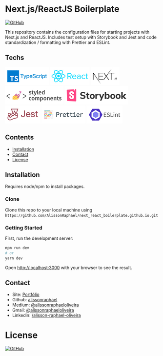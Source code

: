 # Next.js/ReactJS Boilerplate

[![GitHub](https://img.shields.io/github/license/alissonraphael/next_react_boilerplate)](https://github.com/AlissonRaphael/next_react_boilerplate/blob/main/LICENSE)

This repository contains the configuration files for starting projects with Next.js and ReactJS. Includes test setup with Storybook and Jest and code standardization / formatting with Prettier and ESLint.

## Techs
![](https://github.com/AlissonRaphael/next_react_boilerplate/blob/main/.github/readme_typescript.jpg)
![](https://github.com/AlissonRaphael/next_react_boilerplate/blob/main/.github/readme_react.jpg)
![](https://github.com/AlissonRaphael/next_react_boilerplate/blob/main/.github/readme_nextjs.jpg)
![](https://github.com/AlissonRaphael/next_react_boilerplate/blob/main/.github/readme_styled_components.jpg)
![](https://github.com/AlissonRaphael/next_react_boilerplate/blob/main/.github/readme_storybook.jpg)
![](https://github.com/AlissonRaphael/next_react_boilerplate/blob/main/.github/readme_jest.jpg)
![](https://github.com/AlissonRaphael/next_react_boilerplate/blob/main/.github/readme_prettier.jpg)
![](https://github.com/AlissonRaphael/next_react_boilerplate/blob/main/.github/readme_eslint.jpg)

## Contents
- [Installation](#installation)
- [Contact](#contact)
- [License](#license)

## Installation
Requires node/npm to install packages.

### Clone
Clone this repo to your local machine using `https://github.com/AlissonRaphael/next_react_boilerplate.github.io.git`

### Getting Started
First, run the development server:

```bash
npm run dev
# or
yarn dev
```

Open [http://localhost:3000](http://localhost:3000) with your browser to see the result.

## Contact
- Site: [Portfólio](https://alissonraphael.github.io/)
- Github: [alissonraphael](https://gist.github.com/AlissonRaphael)
- Medium: [@alissonraphaeloliveira](https://medium.com/@alissonraphaeloliveira)
- Gmail: [@alissonraphaeloliveira](mailto:alissonraphaelolivera@gmail.com)
- Linkedin: [/alisson-raphael-oliveira](www.linkedin.com/in/alisson-raphael-oliveira)

# License
[![GitHub](https://img.shields.io/github/license/alissonraphael/next_react_boilerplate)](https://github.com/AlissonRaphael/statistics_for_data_science_and_machine_learning/blob/main/LICENSE)
